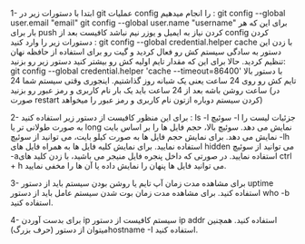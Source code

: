 1-
ابتدا با دستورات زیر در git عملیات config را انجام میدهیم :
git config --global user.email "email"
git config --global user.name "username"
برای این که هر بار برای push کردن نیاز به ایمیل و یوزر نیم نباشد کافیست بعد از config کردن دستورات زیر را وارد کنید :
git config --global credential.helper cache
 با زدن این دستور به سادگی سیستم کش رو فعال کردید و گیت رو برای استفاده از حافظه نهان تنظیم کردید.
حالا برای این که مقدار تایم اولیه کش رو بیشتر کنید دستور زیر رو بزنید:
git config --global credential.helper 'cache --timeout=86400'
با دستور بالا تایم کش رو روی 24 ساعت یعنی یک شبانه روز گذاشتیم. اینجوری وقتی سیستم شما 24 ساعت روشن باشه بعد از 24 ساعت باید یک بار نام کاربری و رمز عبور رو بزنید (در صورت restart کردن سیستم دوباره ازتون نام کاربری و رمز عبور را میخواهد)

2-
برای این منظور کافیست از دستور زیر استفاده کنید :
ls -l
سوئیچ  -l جزئیات لیست را به صورت طولانی تر یا long نمایش می دهد.
سوئیچ بالا، حجم فایل ها را بر اساس بایت نمایش می دهد. برای نمایش حجم فایل ها به صورت کیلو بایت، می توانید از سوئیچ  -lh استفاده نمایید.
برای نمایش کلیه فایل ها به همراه فایل های hidden می توانید از سوئیچ  -aاستفاده نمایید. در صورتی که داخل پنجره فایل منیجر می باشید، با زدن کلید های  ctrl + h می توانید فایل ها پنهان را نمایش داده یا آن ها را مخفی نمایید.


3-
برای مشاهده مدت زمان آپ تایم یا روشن بودن سیستم باید از دستور uptime استفاده کنید.
برای مشاهده مدت زمان بوت شدن سیستم عامل باید از دستور who -b استفاده کنید.

4-
برای بدست آوردن ip سیستم کافیست از دستور ip addr استفاده کنید.
همچنین میتوان از دستور (حرف بزرگ)hostname -I استفاده کنید.
